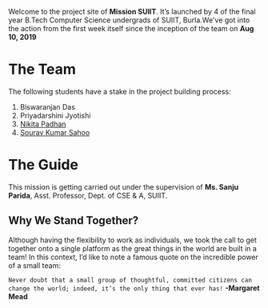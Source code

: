 
Welcome to the project site of **Mission SUIIT**. It’s launched by 4 of the final year B.Tech Computer Science undergrads of SUIIT, Burla.We've got into the action from the first week itself since the inception of the team on **Aug 10, 2019**
			

# The Team

The following students have a stake in the project building process:
1. Biswaranjan Das
2. Priyadarshini Jyotishi
3. <a href="https://www.linkedin.com/in/nikita-padhan-521974188/">Nikita Padhan </a>
4. <a href="http://souravist.in">Sourav Kumar Sahoo </a>

# The Guide
This mission is getting carried out under the supervision of **Ms. Sanju Parida**, Asst. Professor, Dept. of CSE & A, SUIIT. 

## Why We Stand Together?
Although having the flexibility to work as individuals, we took the call to get together onto a single platform as the great things in the world are built in a team! In this context, I’d like to note a famous quote on the incredible power of a small team:

```Never doubt that a small group of thoughtful, committed citizens can change the world; indeed, it’s the only thing that ever has!``` **-Margaret Mead**
